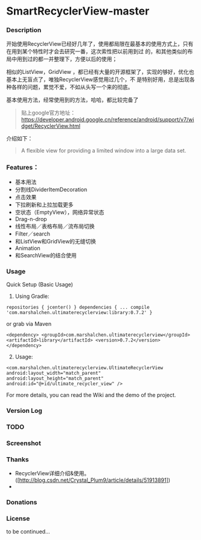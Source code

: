 # SmartRecyclerView-master

### Description

开始使用RecyclerView已经好几年了，使用都局限在最基本的使用方式上，只有在用到某个特性时才会去研究一番，这次索性把以前用到过
的，和其他类似的布局中用到过的都一并整理下，方便以后的使用；

相似的ListView，GridView ，都已经有大量的开源框架了，实现的够好，优化也基本上无盲点了，唯独RecyclerView感觉用过几个，不
是特别好用，总是出现各种各样的问题，累觉不爱，不如从头写一个来的彻底。

基本使用方法，经常使用到的方法，哈哈，都比较完备了

> 贴上google官方地址：
https://developer.android.google.cn/reference/android/support/v7/widget/RecyclerView.html

介绍如下：
> A flexible view for providing a limited window into a large data set.


### Features：

- 基本用法
- 分割线DividerItemDecoration
- 点击效果
- 下拉刷新和上拉加载更多
- 空状态（EmptyView），网络异常状态
- Drag-n-drop
- 线性布局／表格布局／流布局切换
- Filter／search
- 和ListView和GridView的无缝切换
- Animation
- 和SearchView的结合使用

### Usage

Quick Setup (Basic Usage)
1. Using Gradle:

`
repositories {
    jcenter()
}
dependencies {
    ...
    compile 'com.marshalchen.ultimaterecyclerview:library:0.7.2'
}
`

or grab via Maven

`
<dependency>
  <groupId>com.marshalchen.ultimaterecyclerview</groupId>
  <artifactId>library</artifactId>
  <version>0.7.2</version>
</dependency>
`

2. Usage:

`
<com.marshalchen.ultimaterecyclerview.UltimateRecyclerView
        android:layout_width="match_parent"
        android:layout_height="match_parent"
        android:id="@+id/ultimate_recycler_view"
/>
`

For more details, you can read the Wiki and the demo of the project.

### Version Log


### TODO


### Screenshot

### Thanks

- RecyclerView详细介绍&使用。([http://blog.csdn.net/Crystal_Plum9/article/details/51913891]) 
- 

### Donations

### License


to be continued...